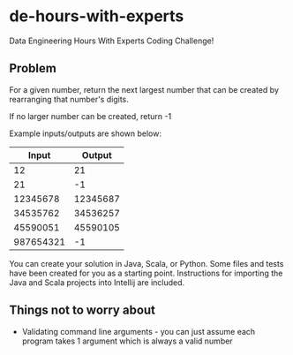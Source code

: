 # de-hours-with-experts
Data Engineering Hours With Experts Coding Challenge!

## Problem

For a given number, return the next largest number that can be created by rearranging that number's digits.

If no larger number can be created, return -1

Example inputs/outputs are shown below:

|Input|Output|
|----|----|
|12|21|
|21|-1|
|12345678|12345687|
|34535762|34536257|
|45590051|45590105|
|987654321|-1|

You can create your solution in Java, Scala, or Python. Some files and tests have been created for you as a starting point. Instructions for importing the Java and Scala projects into Intellij are included.

## Things not to worry about
 * Validating command line arguments - you can just assume each program takes 1 argument which is always a valid number


